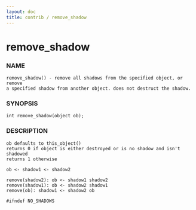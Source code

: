 ```yaml
---
layout: doc
title: contrib / remove_shadow
---
```

# remove_shadow

### NAME

    remove_shadow() - remove all shadows from the specified object, or remove
    a specified shadow from another object. does not destruct the shadow.

### SYNOPSIS

    int remove_shadow(object ob);

### DESCRIPTION

    ob defaults to this_object()
    returns 0 if object is either destroyed or is no shadow and isn't shadowed
    returns 1 otherwise

    ob <- shadow1 <- shadow2

    remove(shadow2): ob <- shadow1 shadow2
    remove(shadow1): ob <- shadow2 shadow1
    remove(ob): shadow1 <- shadow2 ob

    #ifndef NO_SHADOWS
